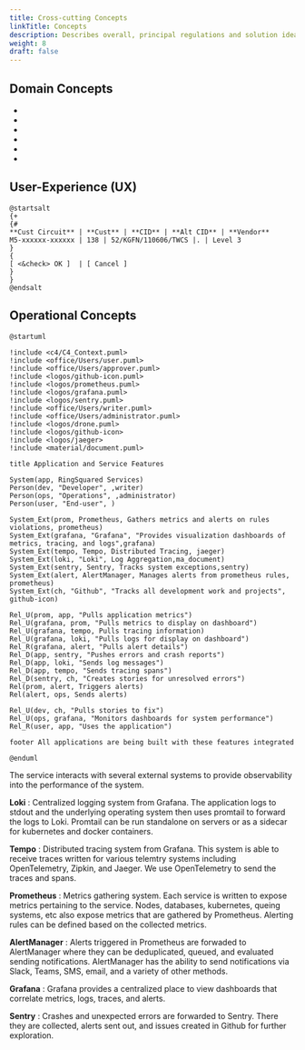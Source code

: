 ```yaml
---
title: Cross-cutting Concepts
linkTitle: Concepts
description: Describes overall, principal regulations and solution ideas that are relevant in multiple parts of the system
weight: 8
draft: false
---
```


<!--

**Content.**

This section describes overall, principal regulations and solution ideas
that are relevant in multiple parts (= cross-cutting) of your system.
Such concepts are often related to multiple building blocks. They can
include many different topics, such as

  - domain models

  - architecture patterns or design patterns

  - rules for using specific technology

  - principal, often technical decisions of overall decisions

  - implementation rules

**Motivation.**

Concepts form the basis for *conceptual integrity* (consistency,
homogeneity) of the architecture. Thus, they are an important
contribution to achieve inner qualities of your system.

Some of these concepts cannot be assigned to individual building blocks
(e.g. security or safety). This is the place in the template that we
provided for a cohesive specification of such concepts.

**Form.**

The form can be varied:

  - concept papers with any kind of structure

  - cross-cutting model excerpts or scenarios using notations of the
    architecture views

  - sample implementations, especially for technical concepts

  - reference to typical usage of standard frameworks (e.g. using
    Hibernate for object/relational mapping)

**Structure.**

A potential (but not mandatory) structure for this section could be:

  - Domain concepts

  - User Experience concepts (UX)

  - Safety and security concepts

  - Architecture and design patterns

  - "Under-the-hood"

  - development concepts

  - operational concepts

Note: it might be difficult to assign individual concepts to one
specific topic on this list.

![Possible topics for crosscutting
concepts](images/08-Crosscutting-Concepts-Structure-EN.png)

-->

## Domain Concepts

* 

* 

* 

* 

* 

* 

## User-Experience (UX)

```plantuml
@startsalt
{+
{#
**Cust Circuit** | **Cust** | **CID** | **Alt CID** | **Vendor**
M5-xxxxxx-xxxxxx | 138 | 52/KGFN/110606/TWCS |. | Level 3
}
{
[ <&check> OK ]  | [ Cancel ]
}
}
@endsalt
```

## Operational Concepts

```plantuml
@startuml

!include <c4/C4_Context.puml>
!include <office/Users/user.puml>
!include <office/Users/approver.puml>
!include <logos/github-icon.puml>
!include <logos/prometheus.puml>
!include <logos/grafana.puml>
!include <logos/sentry.puml>
!include <office/Users/writer.puml>
!include <office/Users/administrator.puml>
!include <logos/drone.puml>
!include <logos/github-icon>
!include <logos/jaeger>
!include <material/document.puml>

title Application and Service Features

System(app, RingSquared Services)
Person(dev, "Developer", ,writer)
Person(ops, "Operations", ,administrator)
Person(user, "End-user", )

System_Ext(prom, Prometheus, Gathers metrics and alerts on rules violations, prometheus)
System_Ext(grafana, "Grafana", "Provides visualization dashboards of metrics, tracing, and logs",grafana)
System_Ext(tempo, Tempo, Distributed Tracing, jaeger)
System_Ext(loki, "Loki", Log Aggregation,ma_document)
System_Ext(sentry, Sentry, Tracks system exceptions,sentry)
System_Ext(alert, AlertManager, Manages alerts from prometheus rules, prometheus)
System_Ext(ch, "Github", "Tracks all development work and projects", github-icon)

Rel_U(prom, app, "Pulls application metrics")
Rel_U(grafana, prom, "Pulls metrics to display on dashboard")
Rel_U(grafana, tempo, Pulls tracing information)
Rel_U(grafana, loki, "Pulls logs for display on dashboard")
Rel_R(grafana, alert, "Pulls alert details")
Rel_D(app, sentry, "Pushes errors and crash reports")
Rel_D(app, loki, "Sends log messages")
Rel_D(app, tempo, "Sends tracing spans")
Rel_D(sentry, ch, "Creates stories for unresolved errors")
Rel(prom, alert, Triggers alerts)
Rel(alert, ops, Sends alerts)

Rel_U(dev, ch, "Pulls stories to fix")
Rel_U(ops, grafana, "Monitors dashboards for system performance")
Rel_R(user, app, "Uses the application")

footer All applications are being built with these features integrated

@enduml
```

The service interacts with several external systems to provide observability into the performance of the system.

**Loki**
: Centralized logging system from Grafana.  The application logs to stdout and the underlying operating system then uses promtail to forward the logs to Loki.  Promtail can be run standalone on servers or as a sidecar for kubernetes and docker containers.

**Tempo**
: Distributed tracing system from Grafana.  This system is able to receive traces written for various telemtry systems including OpenTelemetry, Zipkin, and Jaeger.  We use OpenTelemetry to send the traces and spans.

**Prometheus**
: Metrics gathering system.  Each service is written to expose metrics pertaining to the service.  Nodes, databases, kubernetes, queing systems, etc also expose metrics that are gathered by Prometheus.  Alerting rules can be defined based on the collected metrics.

**AlertManager**
: Alerts triggered in Prometheus are forwaded to AlertManager where they can be deduplicated, queued,  and evaluated sending notifications.  AlertManager has the ability to send notifications via Slack, Teams, SMS, email, and a variety of other methods.

**Grafana**
: Grafana provides a centralized place to view dashboards that correlate metrics, logs, traces, and alerts.  

**Sentry**
: Crashes and unexpected errors are forwarded to Sentry.  There they are collected, alerts sent out, and issues created in Github for further exploration.


